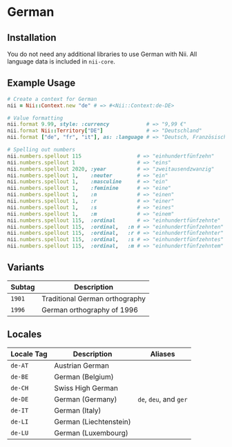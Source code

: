 <!-- This file has been generated. Source: languages/_template.md.erb -->

# German

## Installation

You do not need any additional libraries to use German with Nii.
All language data is included in `nii-core`.

## Example Usage

``` ruby
# Create a context for German
nii = Nii::Context.new "de" # => #<Nii::Context:de-DE>

# Value formatting
nii.format 9.99, style: :currency            # => "9,99 €"
nii.format Nii::Territory["DE"]              # => "Deutschland"
nii.format ["de", "fr", "it"], as: :language # => "Deutsch, Französisch und Italienisch"

# Spelling out numbers
nii.numbers.spellout 115                  # => "ein­hundert­fünfzehn"
nii.numbers.spellout 1                    # => "eins"
nii.numbers.spellout 2020, :year          # => "zwei­tausend­zwanzig"
nii.numbers.spellout 1,    :neuter        # => "ein"
nii.numbers.spellout 1,    :masculine     # => "ein"
nii.numbers.spellout 1,    :feminine      # => "eine"
nii.numbers.spellout 1,    :n             # => "einen"
nii.numbers.spellout 1,    :r             # => "einer"
nii.numbers.spellout 1,    :s             # => "eines"
nii.numbers.spellout 1,    :m             # => "einem"
nii.numbers.spellout 115,  :ordinal       # => "ein­hundert­fünfzehnte"
nii.numbers.spellout 115,  :ordinal,   :n # => "ein­hundert­fünfzehnten"
nii.numbers.spellout 115,  :ordinal,   :r # => "ein­hundert­fünfzehnter"
nii.numbers.spellout 115,  :ordinal,   :s # => "ein­hundert­fünfzehntes"
nii.numbers.spellout 115,  :ordinal,   :m # => "ein­hundert­fünfzehntem"
```

## Variants

<table>
  <thead>
    <tr>
      <th>Subtag</th>
      <th>Description</th>
    </tr>
  </thead>
  <tbody>
    <tr>
      <td><code>1901</code></td>
      <td>Traditional German orthography</td>
    </tr>
    <tr>
      <td><code>1996</code></td>
      <td>German orthography of 1996</td>
    </tr>
  </tbody>
</table>

## Locales

<table>
  <thead>
    <tr>
      <th>Locale Tag</th>
      <th>Description</th>
      <th>Aliases</th>
    </tr>
  </thead>
  <tbody>
    <tr>
      <td><code>de-AT</code></td>
      <td>Austrian German</td>
      <td></td>
    </tr>
    <tr>
      <td><code>de-BE</code></td>
      <td>German (Belgium)</td>
      <td></td>
    </tr>
    <tr>
      <td><code>de-CH</code></td>
      <td>Swiss High German</td>
      <td></td>
    </tr>
    <tr>
      <td><code>de-DE</code></td>
      <td>German (Germany)</td>
      <td><code>de</code>, <code>deu</code>, and <code>ger</code></td>
    </tr>
    <tr>
      <td><code>de-IT</code></td>
      <td>German (Italy)</td>
      <td></td>
    </tr>
    <tr>
      <td><code>de-LI</code></td>
      <td>German (Liechtenstein)</td>
      <td></td>
    </tr>
    <tr>
      <td><code>de-LU</code></td>
      <td>German (Luxembourg)</td>
      <td></td>
    </tr>
  </tbody>
</table>


